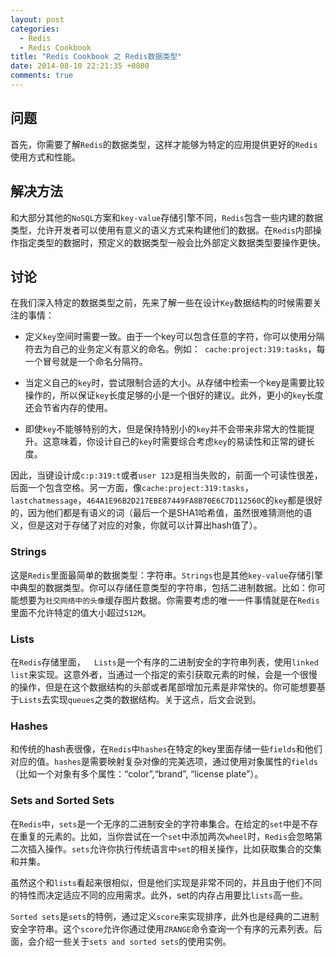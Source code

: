 ```yaml
---
layout: post  
categories: 
  - Redis
  - Redis Cookbook
title: "Redis Cookbook 之 Redis数据类型"
date: 2014-08-10 22:21:35 +0800
comments: true
---
```


## <a id="Problem">问题</a>

首先，你需要了解`Redis`的数据类型，这样才能够为特定的应用提供更好的`Redis`使用方式和性能。

## <a id="Solution">解决方法</a>

和大部分其他的`NoSQL`方案和`key-value`存储引擎不同，`Redis`包含一些内建的数据类型，允许开发者可以使用有意义的语义方式来构建他们的数据。在`Redis`内部操作指定类型的数据时，预定义的数据类型一般会比外部定义数据类型要操作更快。

## <a id="Discussion">讨论</a>

在我们深入特定的数据类型之前，先来了解一些在设计`Key`数据结构的时候需要关注的事情：

  - 定义`key`空间时需要一致。由于一个key可以包含任意的字符，你可以使用分隔符去为自己的业务定义有意义的命名。例如：` cache:project:319:tasks`，每一个冒号就是一个命名分隔符。
  
  - 当定义自己的`key`时，尝试限制合适的大小。从存储中检索一个key是需要比较操作的，所以保证`key`长度足够的小是一个很好的建议。此外，更小的`key`长度还会节省内存的使用。
  
  - 即使`key`不能够特别的大，但是保持特别小的`key`并不会带来非常大的性能提升。这意味着，你设计自己的`key`时需要综合考虑`key`的易读性和正常的键长度。
  
因此，当键设计成`c:p:319:t`或者`user 123`是相当失败的，前面一个可读性很差，后面一个包含空格。另一方面，像`cache:project:319:tasks`，`lastchatmessage`，`464A1E96B2D217EBE87449FA8B70E6C7D112560C`的`key`都是很好的，因为他们都是有语义的词（最后一个是SHA1哈希值，虽然很难猜测他的语义，但是这对于存储了对应的对象，你就可以计算出hash值了）。

<!-- more -->

###  Strings

这是`Redis`里面最简单的数据类型：字符串。`Strings`也是其他`key-value`存储引擎中典型的数据类型。你可以存储任意类型的字符串，包括二进制数据。比如：你可能想要为`社交网络中的头像`缓存图片数据。你需要考虑的唯一一件事情就是在`Redis`里面不允许特定的值大小超过`512M`。


###  Lists

在`Redis`存储里面，`  Lists`是一个有序的二进制安全的字符串列表，使用`linked list`来实现。这意外者，当通过一个指定的索引获取元素的时候，会是一个很慢的操作，但是在这个数据结构的头部或者尾部增加元素是非常快的。你可能想要基于`Lists`去实现`queues`之类的数据结构。关于这点，后文会说到。

### Hashes

和传统的hash表很像，在`Redis`中`hashes`在特定的key里面存储一些`fields`和他们对应的值。`hashes`是需要映射复杂对像的完美选项，通过使用对象属性的`fields`（比如一个对象有多个属性：“color”,“brand”, “license plate”）。

###  Sets and Sorted Sets

在`Redis`中，`sets`是一个无序的二进制安全的字符串集合。在给定的`set`中是不存在重复的元素的。比如，当你尝试在一个`set`中添加两次`wheel`时，`Redis`会忽略第二次插入操作。`sets`允许你执行传统语言中`set`的相关操作，比如获取集合的交集和并集。

虽然这个和`lists`看起来很相似，但是他们实现是非常不同的，并且由于他们不同的特性而决定适应不同的应用需求。此外，set的内存占用要比`lists`高一些。

`Sorted sets`是`sets`的特例，通过定义`score`来实现排序，此外也是经典的二进制安全字符串。这个`score`允许你通过使用`ZRANGE`命令查询一个有序的元素列表。后面，会介绍一些关于`sets and sorted sets`的使用实例。







